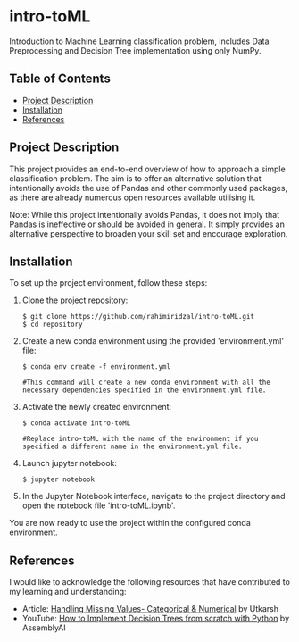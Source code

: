 # intro-toML
Introduction to Machine Learning classification problem, includes Data Preprocessing and Decision Tree implementation using only NumPy.

## Table of Contents

- [Project Description](#project-description)
- [Installation](#installation)
- [References](#references)

## Project Description

This project provides an end-to-end overview of how to approach a simple classification problem. The aim is to offer an alternative solution that intentionally avoids the use of Pandas and other commonly used packages, as there are already numerous open resources available utilising it.

Note: While this project intentionally avoids Pandas, it does not imply that Pandas is ineffective or should be avoided in general. It simply provides an alternative perspective to broaden your skill set and encourage exploration.

## Installation

To set up the project environment, follow these steps:

1. Clone the project repository:

    ```shell
    $ git clone https://github.com/rahimiridzal/intro-toML.git
    $ cd repository

2. Create a new conda environment using the provided 'environment.yml' file:
    
    ```shell
    $ conda env create -f environment.yml

    #This command will create a new conda environment with all the necessary dependencies specified in the environment.yml file.

3. Activate the newly created environment:
    ```shell
    $ conda activate intro-toML

    #Replace intro-toML with the name of the environment if you specified a different name in the environment.yml file.

4. Launch jupyter notebook:
    ```shell
    $ jupyter notebook

5. In the Jupyter Notebook interface, navigate to the project directory and open the notebook file 'intro-toML.ipynb'.

You are now ready to use the project within the configured conda environment.

## References

I would like to acknowledge the following resources that have contributed to my learning and understanding:

* Article: [Handling Missing Values- Categorical & Numerical](https://www.scaler.com/topics/data-science/categorical-missing-values/#) by Utkarsh
* YouTube: [How to Implement Decision Trees from scratch with Python](https://www.youtube.com/watch?v=NxEHSAfFlK8) by AssemblyAI
